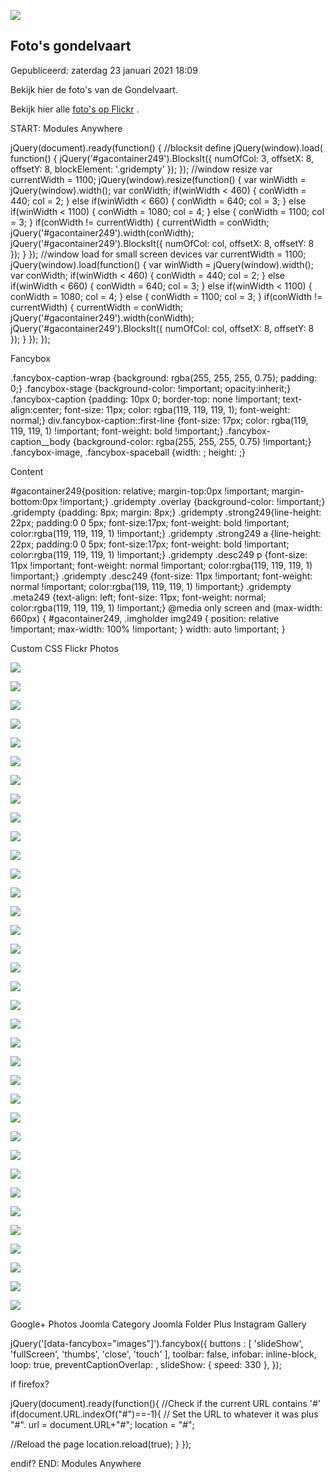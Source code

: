 


![](/images/articles/29054937687_59a218a5ff_k.jpg)


Foto's gondelvaart
-------------------





 Gepubliceerd: zaterdag 23 januari 2021 18:09
   




 Bekijk hier de foto's van de Gondelvaart.
 











 Bekijk hier alle
 [foto's op Flickr](https://www.flickr.com/photos/scoutingnederland/29054937687) 
 .
 


 START: Modules Anywhere 


 jQuery(document).ready(function() {
 //blocksit define
 jQuery(window).load( function() {
 jQuery('#gacontainer249').BlocksIt({
 numOfCol: 3,
 offsetX: 8,
 offsetY: 8,
 blockElement: '.gridempty'
 });
 });
 //window resize
 var currentWidth = 1100;
 jQuery(window).resize(function() {
 var winWidth = jQuery(window).width();
 var conWidth;
 if(winWidth < 460) {
 conWidth = 440;
 col = 2;
 } 
 else if(winWidth < 660) {
 conWidth = 640;
 col = 3;
 } else if(winWidth < 1100) {
 conWidth = 1080;
 col = 4;
 } else {
 conWidth = 1100;
 col = 3;
 }
 if(conWidth != currentWidth) {
 currentWidth = conWidth;
 jQuery('#gacontainer249').width(conWidth);
 jQuery('#gacontainer249').BlocksIt({
 numOfCol: col,
 offsetX: 8,
 offsetY: 8 });
 }
 });
 //window load for small screen devices
 var currentWidth = 1100;
 jQuery(window).load(function() {
 var winWidth = jQuery(window).width();
 var conWidth;
 if(winWidth < 460) {
 conWidth = 440;
 col = 2;
 } else if(winWidth < 660) {
 conWidth = 640;
 col = 3;
 } else if(winWidth < 1100) {
 conWidth = 1080;
 col = 4;
 } else {
 conWidth = 1100;
 col = 3;
 }
 if(conWidth != currentWidth) {
 currentWidth = conWidth;
 jQuery('#gacontainer249').width(conWidth);
 jQuery('#gacontainer249').BlocksIt({
 numOfCol: col,
 offsetX: 8,
 offsetY: 8 });
 }
 });
});
 
 Fancybox 

 .fancybox-caption-wrap {background: rgba(255, 255, 255, 0.75); padding: 0;} 
.fancybox-stage {background-color: !important; opacity:inherit;} 
.fancybox-caption {padding: 10px 0; border-top: none !important; text-align:center; font-size: 11px; color: rgba(119, 119, 119, 1); font-weight: normal;} 
div.fancybox-caption::first-line {font-size: 17px; color: rgba(119, 119, 119, 1) !important; font-weight: bold !important;} 
.fancybox-caption\_\_body {background-color: rgba(255, 255, 255, 0.75) !important;} 
.fancybox-image, .fancybox-spaceball {width: ; height: ;}
 
 Content 

 #gacontainer249{position: relative; margin-top:0px !important; margin-bottom:0px !important;}
.gridempty .overlay {background-color: !important;}
.gridempty {padding: 8px; margin: 8px;}
.gridempty .strong249{line-height: 22px; padding:0 0 5px; font-size:17px; font-weight: bold !important; color:rgba(119, 119, 119, 1) !important;}
.gridempty .strong249 a {line-height: 22px; padding:0 0 5px; font-size:17px; font-weight: bold !important; color:rgba(119, 119, 119, 1) !important;}
.gridempty .desc249 p {font-size: 11px !important; font-weight: normal !important; color:rgba(119, 119, 119, 1) !important;} 
.gridempty .desc249 {font-size: 11px !important; font-weight: normal !important; color:rgba(119, 119, 119, 1) !important;} 
.gridempty .meta249 {text-align: left; font-size: 11px; font-weight: normal; color:rgba(119, 119, 119, 1) !important;}
@media only screen and (max-width: 660px) {
#gacontainer249, .imgholder img249 {
 position: relative !important;
 max-width: 100% !important;
} 
 width: auto !important;
}
 
 Custom CSS 
Flickr Photos




[![](https://farm2.static.flickr.com/1792/42183306780_6a4c9ca4bf.jpg)](https://farm2.static.flickr.com/1792/42183306780_6a4c9ca4bf_b.jpg)












[![](https://farm1.static.flickr.com/936/30124053928_60cd0e9c6d.jpg)](https://farm1.static.flickr.com/936/30124053928_60cd0e9c6d_b.jpg)












[![](https://farm1.static.flickr.com/932/42183306050_1ff198e001.jpg)](https://farm1.static.flickr.com/932/42183306050_1ff198e001_b.jpg)












[![](https://farm2.static.flickr.com/1836/42183305850_bd438bece2.jpg)](https://farm2.static.flickr.com/1836/42183305850_bd438bece2_b.jpg)












[![](https://farm2.static.flickr.com/1776/42183307460_3b233eb8ee.jpg)](https://farm2.static.flickr.com/1776/42183307460_3b233eb8ee_b.jpg)












[![](https://farm1.static.flickr.com/928/43086850825_3d16e8c2fd.jpg)](https://farm1.static.flickr.com/928/43086850825_3d16e8c2fd_b.jpg)












[![](https://farm2.static.flickr.com/1816/42183305480_2f5ee09ba0.jpg)](https://farm2.static.flickr.com/1816/42183305480_2f5ee09ba0_b.jpg)












[![](https://farm2.static.flickr.com/1799/42183304720_694881f090.jpg)](https://farm2.static.flickr.com/1799/42183304720_694881f090_b.jpg)












[![](https://farm2.static.flickr.com/1792/43086850645_f2c36db351.jpg)](https://farm2.static.flickr.com/1792/43086850645_f2c36db351_b.jpg)












[![](https://farm1.static.flickr.com/931/30124053608_37a1e4639b.jpg)](https://farm1.static.flickr.com/931/30124053608_37a1e4639b_b.jpg)












[![](https://farm2.static.flickr.com/1813/43944012572_444d29939f.jpg)](https://farm2.static.flickr.com/1813/43944012572_444d29939f_b.jpg)












[![](https://farm2.static.flickr.com/1796/43944011862_d14808be4a.jpg)](https://farm2.static.flickr.com/1796/43944011862_d14808be4a_b.jpg)












[![](https://farm2.static.flickr.com/1815/42183305670_f3a4158bb1.jpg)](https://farm2.static.flickr.com/1815/42183305670_f3a4158bb1_b.jpg)












[![](https://farm2.static.flickr.com/1797/42183305300_9a8ba7e772.jpg)](https://farm2.static.flickr.com/1797/42183305300_9a8ba7e772_b.jpg)












[![](https://farm1.static.flickr.com/933/43086850385_45ffda3539.jpg)](https://farm1.static.flickr.com/933/43086850385_45ffda3539_b.jpg)












[![](https://farm1.static.flickr.com/933/43944013182_048617aa6a.jpg)](https://farm1.static.flickr.com/933/43944013182_048617aa6a_b.jpg)












[![](https://farm2.static.flickr.com/1775/30124053358_20bf008dee.jpg)](https://farm2.static.flickr.com/1775/30124053358_20bf008dee_b.jpg)












[![](https://farm1.static.flickr.com/936/42183305210_3b057988e0.jpg)](https://farm1.static.flickr.com/936/42183305210_3b057988e0_b.jpg)












[![](https://farm2.static.flickr.com/1838/42183304400_5b4e94c3fb.jpg)](https://farm2.static.flickr.com/1838/42183304400_5b4e94c3fb_b.jpg)












[![](https://farm2.static.flickr.com/1813/42183305600_8fc5b9a171.jpg)](https://farm2.static.flickr.com/1813/42183305600_8fc5b9a171_b.jpg)












[![](https://farm2.static.flickr.com/1834/29054937977_d14808be4a.jpg)](https://farm2.static.flickr.com/1834/29054937977_d14808be4a_b.jpg)












[![](https://farm2.static.flickr.com/1773/42183307310_ee5685a585.jpg)](https://farm2.static.flickr.com/1773/42183307310_ee5685a585_b.jpg)












[![](https://farm1.static.flickr.com/937/29054934477_8803a5cdb7.jpg)](https://farm1.static.flickr.com/937/29054934477_8803a5cdb7_b.jpg)












[![](https://farm2.static.flickr.com/1820/29054933147_e517f0408c.jpg)](https://farm2.static.flickr.com/1820/29054933147_e517f0408c_b.jpg)












[![](https://farm2.static.flickr.com/1796/42183305010_f18c1e8e55.jpg)](https://farm2.static.flickr.com/1796/42183305010_f18c1e8e55_b.jpg)












[![](https://farm2.static.flickr.com/1777/43944011632_d14808be4a.jpg)](https://farm2.static.flickr.com/1777/43944011632_d14808be4a_b.jpg)












[![](https://farm1.static.flickr.com/940/29054934157_f6cd23b29d.jpg)](https://farm1.static.flickr.com/940/29054934157_f6cd23b29d_b.jpg)












[![](https://farm2.static.flickr.com/1774/43944012122_8b0fa5c106.jpg)](https://farm2.static.flickr.com/1774/43944012122_8b0fa5c106_b.jpg)












[![](https://farm2.static.flickr.com/1797/29054938277_7251488302.jpg)](https://farm2.static.flickr.com/1797/29054938277_7251488302_b.jpg)












[![](https://farm1.static.flickr.com/938/42183304850_d85c3bc701.jpg)](https://farm1.static.flickr.com/938/42183304850_d85c3bc701_b.jpg)












[![](https://farm2.static.flickr.com/1773/29054933297_4607f638dd.jpg)](https://farm2.static.flickr.com/1773/29054933297_4607f638dd_b.jpg)












[![](https://farm1.static.flickr.com/930/43944011392_8f0a3aa801.jpg)](https://farm1.static.flickr.com/930/43944011392_8f0a3aa801_b.jpg)












[![](https://farm2.static.flickr.com/1836/29054937687_b399b3dd2b.jpg)](https://farm2.static.flickr.com/1836/29054937687_b399b3dd2b_b.jpg)












[![](https://farm1.static.flickr.com/933/29054933957_93cd1d5842.jpg)](https://farm1.static.flickr.com/933/29054933957_93cd1d5842_b.jpg)












[![](https://farm2.static.flickr.com/1776/43944011222_83e3ca7392.jpg)](https://farm2.static.flickr.com/1776/43944011222_83e3ca7392_b.jpg)











Google+ Photos
Joomla Category
Joomla Folder Plus
Instagram Gallery

 jQuery('[data-fancybox="images"]').fancybox({
 buttons : [
 'slideShow',
 'fullScreen',
 'thumbs',
 'close',
 'touch'
 ],
 toolbar: false,
 infobar: inline-block,
 loop: true,
 preventCaptionOverlap: ,
 slideShow: {
 speed: 330 },
 });
 
if firefox?

 jQuery(document).ready(function(){ 
 //Check if the current URL contains '#'
 if(document.URL.indexOf("#")==-1){
 // Set the URL to whatever it was plus "#".
 url = document.URL+"#";
 location = "#";

 //Reload the page
 location.reload(true);
 }
});
 
endif?
 END: Modules Anywhere 






